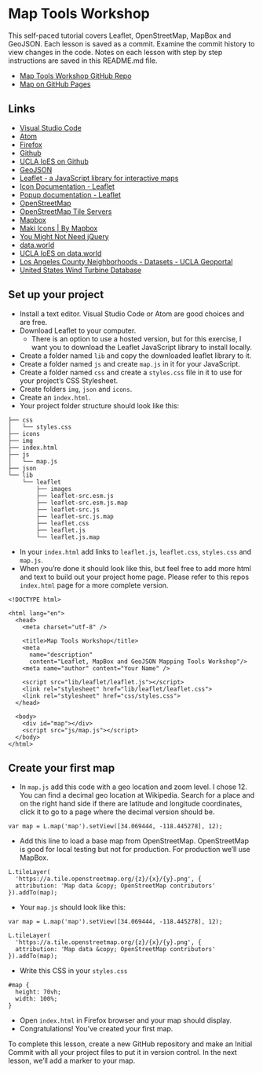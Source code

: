 # Map Tools Workshop

This self-paced tutorial covers Leaflet, OpenStreetMap, MapBox and GeoJSON. Each lesson is saved as a commit. Examine the commit history to view changes in the code. Notes on each lesson with step by step instructions are saved in this README.md file.

* [Map Tools Workshop GitHub Repo](https://github.com/scottgruber/map-tools-workshop/)
* [Map on GitHub Pages](https://scottgruber.github.io/map-tools-workshop/)

## Links

* [Visual Studio Code](https://code.visualstudio.com/)
* [Atom](https://atom.io/)
* [Firefox](https://www.mozilla.org/en-US/firefox/new/)
* [Github](https://github.com)
* [UCLA IoES on Github](https://github.com/uclaioes)
* [GeoJSON](http://geojson.org/)
* [Leaflet - a JavaScript library for interactive maps](https://leafletjs.com/)
* [Icon Documentation - Leaflet](https://leafletjs.com/reference-1.3.4.html#icon)
* [Popup documentation - Leaflet](https://leafletjs.com/reference-1.3.4.html#popup)
* [OpenStreetMap](https://www.openstreetmap.org/#map=4/38.01/-95.84)
* [OpenStreetMap Tile Servers](https://wiki.openstreetmap.org/wiki/Tile_servers)
* [Mapbox](https://www.mapbox.com/)
* [Maki Icons | By Mapbox](https://www.mapbox.com/maki-icons/)
* [You Might Not Need jQuery](http://youmightnotneedjquery.com/)
* [data.world](https://data.world/)
* [UCLA IoES on data.world](https://data.world/uclaioes)
* [Los Angeles County Neighborhoods - Datasets - UCLA Geoportal](https://gis.ucla.edu/geodata/dataset/los-angeles-county-neighborhoods)
* [United States Wind Turbine Database](https://data.world/quanticdata/united-states-wind-turbine-database)

## Set up your project
* Install a text editor. Visual Studio Code or Atom are good choices and are free.
* Download Leaflet to your computer. 
	* There is an option to use a hosted version, but for this exercise, I want you to download the Leaflet JavaScript library to install locally.
* Create a folder named  `lib`  and copy the downloaded leaflet library to it. 
* Create a folder named  `js`  and create  `map.js`  in it for your JavaScript.
* Create a folder named  `css`  and create a `styles.css` file in it to use for your project’s CSS Stylesheet.
* Create folders  `img`, `json` and `icons`.
* Create an `index.html`.
* Your project folder structure should look like this:

```
├── css
│   └── styles.css
├── icons
├── img
├── index.html
├── js
│   └── map.js
├── json
└── lib
    └── leaflet
        ├── images
        ├── leaflet-src.esm.js
        ├── leaflet-src.esm.js.map
        ├── leaflet-src.js
        ├── leaflet-src.js.map
        ├── leaflet.css
        ├── leaflet.js
        └── leaflet.js.map
```

* In your  `index.html` add links to  `leaflet.js`, `leaflet.css`, `styles.css` and `map.js`. 
* When you’re done it should look like this, but feel free to add more html and text to build out your project home page. Please refer to this repos `index.html` page for a more complete version.

```
<!DOCTYPE html>

<html lang="en">
  <head>
    <meta charset="utf-8" />

    <title>Map Tools Workshop</title>
    <meta
      name="description"
      content="Leaflet, MapBox and GeoJSON Mapping Tools Workshop"/>
    <meta name="author" content="Your Name" />
    
    <script src="lib/leaflet/leaflet.js"></script>
    <link rel="stylesheet" href="lib/leaflet/leaflet.css">
    <link rel="stylesheet" href="css/styles.css">
  </head>

  <body>
    <div id="map"></div>
    <script src="js/map.js"></script>
  </body>
</html>
```

## Create your first map
* In `map.js`  add this code with a geo location and zoom level. I chose 12. You can find a decimal geo location at Wikipedia. Search for a place and on the right hand side if there are latitude and longitude coordinates, click it to go to a page where the decimal version should be.

`var map = L.map('map').setView([34.069444, -118.445278], 12);`

* Add this line to load a base map from OpenStreetMap. OpenStreetMap is good for local testing but not for production. For production we’ll use MapBox.
```
L.tileLayer(
  'https://a.tile.openstreetmap.org/{z}/{x}/{y}.png', {
  attribution: 'Map data &copy; OpenStreetMap contributors'
}).addTo(map);
```

* Your  `map.js` should look like this: 

```
var map = L.map('map').setView([34.069444, -118.445278], 12);

L.tileLayer(
  'https://a.tile.openstreetmap.org/{z}/{x}/{y}.png', {
  attribution: 'Map data &copy; OpenStreetMap contributors'
}).addTo(map);
```

* Write this CSS in your `styles.css` 

```
#map {
  height: 70vh;
  width: 100%;
}
```

* Open  `index.html`  in Firefox browser and your map should display. 
* Congratulations! You’ve created your first map.

To complete this lesson, create a new GitHub repository and make an Initial Commit with all your project files to put it in version control. In the next lesson, we’ll add a marker to your map.
